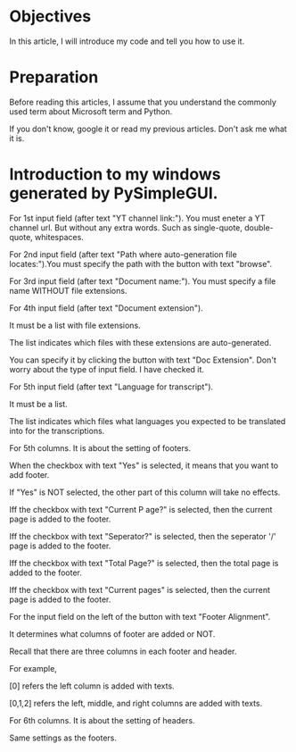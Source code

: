 # Objectives
In this article, I will introduce my code and tell you how to use it.

# Preparation
Before reading this articles, I assume that you understand the commonly used term about Microsoft term and Python.

If you don't know, google it or read my previous articles. Don't ask me what it is.

# Introduction to my windows generated by PySimpleGUI.

For 1st input field (after text "YT channel link:"). You must eneter a YT channel url. But without any extra words. Such as single-quote, double-quote, whitespaces.

For 2nd input field (after text "Path where auto-generation file locates:").You must specify the path with the button with text "browse".

For 3rd input field (after text "Document name:"). You must specify a file name WITHOUT file extensions.

For 4th input field (after text "Document extension").

It must be a list with file extensions. 

The list indicates which files with these extensions are auto-generated.

You can specify it by clicking the button with text "Doc Extension". Don't worry about the type of input field. I have checked it.

For 5th input field (after text "Language for transcript"). 

It must be a list.

The list indicates which files what languages you expected to be translated into for the transcriptions.

For 5th columns. It is about the setting of footers.

When the checkbox with text "Yes" is selected, it means that you want to add footer.

If "Yes" is NOT selected, the other part of this column will take no effects.

Iff the checkbox with text "Current P age?" is selected, then the current page is added to the footer.

Iff the checkbox with text "Seperator?" is selected, then the seperator '/'  page is added to the footer.

Iff the checkbox with text "Total Page?" is selected, then the total page is added to the footer.

Iff the checkbox with text "Current pages" is selected, then the current page is added to the footer.

For the input field on the left of the button with text "Footer Alignment". 

It determines what columns of footer are added or NOT. 

Recall that there are three columns in each footer and header.

For example, 

[0] refers the left column is added with texts.

[0,1,2] refers the left, middle, and right columns are added with texts.


For 6th columns. It is about the setting of headers.

Same settings as the footers.







